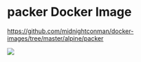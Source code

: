 # packer Docker Image

https://github.com/midnightconman/docker-images/tree/master/alpine/packer

[![](https://badge.imagelayers.io/midnightconman/terraform:latest.svg)](https://imagelayers.io/?images=midnightconman/packer:latest 'Get your own badge on imagelayers.io')
